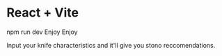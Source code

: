 # React + Vite

npm run dev
Enjoy Enjoy

Input your knife characteristics and it'll give you stono reccomendations.
